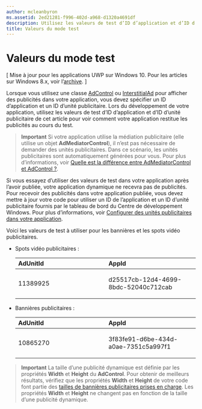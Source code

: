 ```yaml
---
author: mcleanbyron
ms.assetid: 2ed21281-f996-402d-a968-d1320a4691df
description: Utilisez les valeurs de test d’ID d’application et d’ID d’unité publicitaire pour voir comment votre application restitue les publicités au cours du test.
title: Valeurs du mode test
---
```


# Valeurs du mode test


\[ Mise à jour pour les applications UWP sur Windows 10. Pour les articles sur Windows 8.x, voir l’[archive](http://go.microsoft.com/fwlink/p/?linkid=619132). \]

Lorsque vous utilisez une classe [AdControl](https://msdn.microsoft.com/library/windows/apps/microsoft.advertising.winrt.ui.adcontrol.aspx) ou [InterstitialAd](https://msdn.microsoft.com/library/windows/apps/microsoft.advertising.winrt.ui.interstitialad.aspx) pour afficher des publicités dans votre application, vous devez spécifier un ID d’application et un ID d’unité publicitaire. Lors du développement de votre application, utilisez les valeurs de test d’ID d’application et d’ID d’unité publicitaire de cet article pour voir comment votre application restitue les publicités au cours du test.

> **Important** Si votre application utilise la médiation publicitaire (elle utilise un objet **AdMediatorControl**), il n’est pas nécessaire de demander des unités publicitaires. Dans ce scénario, les unités publicitaires sont automatiquement générées pour vous. Pour plus d’informations, voir [Quelle est la différence entre AdMediatorControl et AdControl ?](what-is-the-difference-admediatorcontrol-or-adcontrol.md).

Si vous essayez d’utiliser des valeurs de test dans votre application après l’avoir publiée, votre application dynamique ne recevra pas de publicités. Pour recevoir des publicités dans votre application publiée, vous devez mettre à jour votre code pour utiliser un ID de l’application et un ID d’unité publicitaire fournis par le tableau de bord du Centre de développement Windows. Pour plus d’informations, voir [Configurer des unités publicitaires dans votre application](set-up-ad-units-in-your-app.md).
 

Voici les valeurs de test à utiliser pour les bannières et les spots vidéo publicitaires.

* Spots vidéo publicitaires :

    <table>
    <colgroup>
    <col width="50%" />
    <col width="50%" />
    </colgroup>
    <thead>
    <tr class="header">
    <th align="left">AdUnitId</th>
    <th align="left">AppId</th>
    </tr>
    </thead>
    <tbody>
    <tr class="odd">
    <td align="left"><p>11389925</p></td>
    <td align="left"><p>d25517cb-12d4-4699-8bdc-52040c712cab</p></td>
    </tr>
    </tbody>
    </table>

     
* Bannières publicitaires :

    <table>
    <colgroup>
    <col width="50%" />
    <col width="50%" />
    </colgroup>
    <thead>
    <tr class="header">
    <th align="left">AdUnitId</th>
    <th align="left">AppId</th>
    </tr>
    </thead>
    <tbody>
    <tr class="odd">
    <td align="left"><p>10865270</p></td>
    <td align="left"><p>3f83fe91-d6be-434d-a0ae-7351c5a997f1</p></td>
    </tr>
    </tbody>
    </table>


> **Important** La taille d’une publicité dynamique est définie par les propriétés **Width** et **Height** du **AdControl**. Pour obtenir de meilleurs résultats, vérifiez que les propriétés **Width** et **Height** de votre code font partie des [tailles de bannières publicitaires prises en charge](supported-ad-sizes-for-banner-ads.md). Les propriétés **Width** et **Height** ne changent pas en fonction de la taille d’une publicité dynamique.



 

 


<!--HONumber=May16_HO2-->


